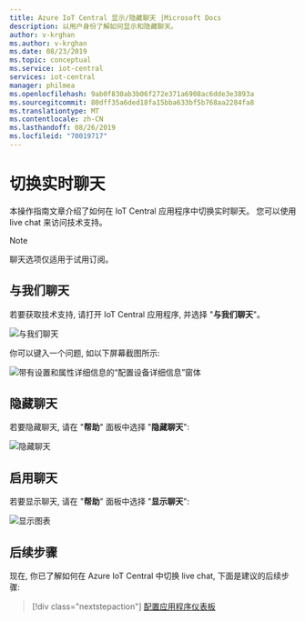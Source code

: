 ```yaml
---
title: Azure IoT Central 显示/隐藏聊天 |Microsoft Docs
description: 以用户身份了解如何显示和隐藏聊天。
author: v-krghan
ms.author: v-krghan
ms.date: 08/23/2019
ms.topic: conceptual
ms.service: iot-central
services: iot-central
manager: philmea
ms.openlocfilehash: 9ab0f830ab3b06f272e371a6908ac6dde3e3893a
ms.sourcegitcommit: 80dff35a6ded18fa15bba633bf5b768aa2284fa8
ms.translationtype: MT
ms.contentlocale: zh-CN
ms.lasthandoff: 08/26/2019
ms.locfileid: "70019717"
---
```

# <a name="toggle-live-chat"></a>切换实时聊天

本操作指南文章介绍了如何在 IoT Central 应用程序中切换实时聊天。 您可以使用 live chat 来访问技术支持。

> [!NOTE]
> 聊天选项仅适用于试用订阅。

## <a name="chat-with-us"></a>与我们聊天

若要获取技术支持, 请打开 IoT Central 应用程序, 并选择 "**与我们聊天**"。

![与我们聊天](media/howto-show-hide-chat/chat-with-us.png)

你可以键入一个问题, 如以下屏幕截图所示:

![带有设置和属性详细信息的“配置设备详细信息”窗体](media/howto-show-hide-chat/sample-chat.png)

## <a name="hide-chat"></a>隐藏聊天

若要隐藏聊天, 请在 "**帮助**" 面板中选择 "**隐藏聊天**":

 ![隐藏聊天](media/howto-show-hide-chat/hide-chat.png)

## <a name="enable-chat"></a>启用聊天

若要显示聊天, 请在 "**帮助**" 面板中选择 "**显示聊天**":

 ![显示图表](media/howto-show-hide-chat/show-chat.png)

## <a name="next-steps"></a>后续步骤

现在, 你已了解如何在 Azure IoT Central 中切换 live chat, 下面是建议的后续步骤:

> [!div class="nextstepaction"]
> [配置应用程序仪表板](howto-configure-homepage.md)
